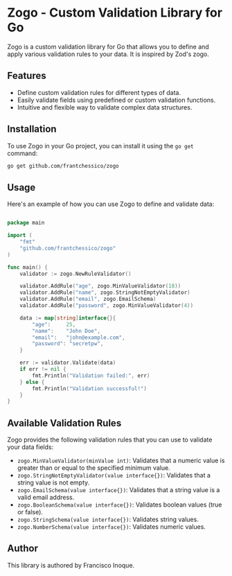 # Zogo - Custom Validation Library for Go

Zogo is a custom validation library for Go that allows you to define and apply various validation rules to your data. It is inspired by Zod's zogo.

## Features

- Define custom validation rules for different types of data.
- Easily validate fields using predefined or custom validation functions.
- Intuitive and flexible way to validate complex data structures.

## Installation

To use Zogo in your Go project, you can install it using the `go get` command:

```sh
go get github.com/frantchessico/zogo

```
## Usage
Here's an example of how you can use Zogo to define and validate data:


```go

package main

import (
    "fmt"
    "github.com/frantchessico/zogo"
)

func main() {
    validator := zogo.NewRuleValidator()

    validator.AddRule("age", zogo.MinValueValidator(18))
    validator.AddRule("name", zogo.StringNotEmptyValidator)
    validator.AddRule("email", zogo.EmailSchema)
    validator.AddRule("password", zogo.MinValueValidator(4))

    data := map[string]interface{}{
        "age":     25,
        "name":    "John Doe",
        "email":   "john@example.com",
        "password": "secretpw",
    }

    err := validator.Validate(data)
    if err != nil {
        fmt.Println("Validation failed:", err)
    } else {
        fmt.Println("Validation successful!")
    }
}
```

## Available Validation Rules

Zogo provides the following validation rules that you can use to validate your data fields:

- `zogo.MinValueValidator(minValue int)`: Validates that a numeric value is greater than or equal to the specified minimum value.
- `zogo.StringNotEmptyValidator(value interface{})`: Validates that a string value is not empty.
- `zogo.EmailSchema(value interface{})`: Validates that a string value is a valid email address.
- `zogo.BooleanSchema(value interface{})`: Validates boolean values (true or false).
- `zogo.StringSchema(value interface{})`: Validates string values.
- `zogo.NumberSchema(value interface{})`: Validates numeric values.


## Author

This library is authored by Francisco Inoque.
